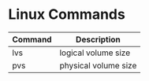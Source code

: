 # Linux Commands

|Command|Description           |
|-------|----------------------|
|lvs    | logical volume size  |
|pvs    | physical volume size |
